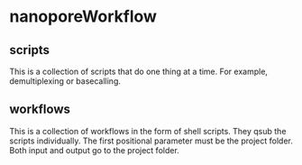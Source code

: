 # nanoporeWorkflow

## scripts

This is a collection of scripts that do one thing at a time.  For example, demultiplexing or basecalling.

## workflows

This is a collection of workflows in the form of shell scripts.  They qsub the scripts individually.
The first positional parameter must be the project folder.  Both input and output go to the project folder.
